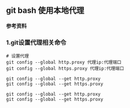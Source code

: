 ## git bash 使用本地代理

**参考资料**


### 1.git设置代理相关命令

```shell
# 设置代理
git config --global http.proxy 代理ip:代理端口
git config --global https.proxy 代理ip:代理端口

git config --global --get http.proxy
git config --global --get https.proxy

git config --global --get http.proxy
git config --global --get https.proxy

```

